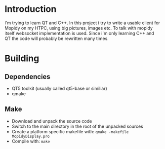 # Introduction
I'm trying to learn QT and C++. In this project i try to write a usable client for Mopidy on my HTPC, using big pictures, images etc. To talk with mopidy itself websocket implementation is used. Since i'm only learning C++ and QT the code will probably be rewritten many times. 

# Building

## Dependencies
* QT5 toolkit (usually called qt5-base or similiar) 
* qmake

## Make
* Download and unpack the source code
* Switch to the main directory in the root of the unpacked sources
* Create a platform specific makefile with: `qmake -makefile MopidyDisplay.pro`
* Compile with: `make`
